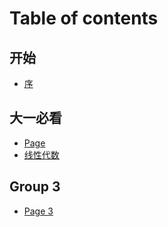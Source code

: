# Table of contents

## 开始 <a href="#start" id="start"></a>

* [序](README.md)

## 大一必看 <a href="#freshman" id="freshman"></a>

* [Page](freshman/page.md)
* [线性代数](freshman/xian-xing-dai-shu.md)

## Group 3

* [Page 3](group-3/page-3.md)
